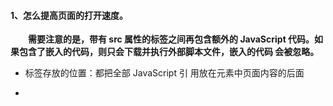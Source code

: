 #### 1、怎么提高页面的打开速度。
   
   &emsp;&emsp;**需要注意的是，带有 src 属性的<script>元素不应该在其<script>和</script>标签之间再包含额外的 JavaScript 代码。如果包含了嵌入的代码，则只会下载并执行外部脚本文件，嵌入的代码 会被忽略。**
  
  - 标签存放的位置：都把全部 JavaScript 引 用放在<body>元素中页面内容的后面
   
  - <script>标签的defer属性：延迟脚本，只适用于外部脚本
  ```
  <!DOCTYPE html>
    <html>
      <head>
        <title>Example HTML Page</title>
        <script type="text/javascript" defer="defer" src="example1.js"></script> 
        <script type="text/javascript" defer="defer" src="example2.js"></script>
      </head>
      <body>
        <!-- 这里放内容 --> 
      </body>
  </html>
  ```
&emsp;&emsp;其中包含的脚本将延迟到浏览器遇到</html>标签后再执行。HTML5 规范要求脚本按照它们出现的先后顺序执行，因此第一个延迟脚本会先于第二个延迟脚本执行，而这两个脚本会先于 DOMContentLoaded 事件(详见第 13 章) 9 执行。在现实当中，延迟脚本并不一定会按照顺序执行，也不一定会在 DOMContentLoaded 事件触发前执行，因此最好只包含一个延迟脚本。
  
  - <script>元素定义了 async 属性：异步脚本，只适用于外部脚本文件，标记为 async 的脚本并不保证按照指定它们的先后顺序执行。
   
<br>   
   
#### 2、数据类型。

  - 基本数据类型：Undefined、Null、Boolean、Number、String
  - 复杂数据类型：Object，本质上是由一组无序的名值对组成的
  
  type操作符：
  - "undefined"——如果这个值未定义
  - "boolean"——如果这个值是布尔值
  - "string"——如果这个值是字符串
  - "number"——如果这个值是数值
  - "object"——如果这个值是对象或 null
  - "function"——如果这个值是函数
  
  Object:
  - constructor：保存着用于创建当前对象的函数。
  - hasOwnProperty(propertyName)：用于检查给定的属性在当前对象实例中（而不是在实例的原型中）是否存在。其中，作为参数的属性名(propertyName)必须以字符串形式指定(例 如:o.hasOwnProperty("name"))。
  - isPrototypeOf(object)：用于检查传入的对象是否是传入对象的原型。
  - propertyIsEnumerable(propertyName)：用于检查给定的属性是否能够使用for-in语句来枚举。与 hasOwnProperty()方法一样，作为参数的属性名必须以字符串形式指定。
  - toLocaleString()：返回对象的字符串表示，该字符串与执行环境的地区对应。
  - toString()：返回对象的字符串表示。
  - valueOf()：返回对象的字符串、数值或布尔值表示。通常与 toString()方法的返回值相同。
  
  相等和全等的区别：全等在比较之前不转换操作数，相等会在比较值钱转换成数值。
<br>

#### 3、执行环境及作用域链的理解。

   - 执行环境：每个函数都有自己的执行环境。当执行流进入一个函数时，函数的环境就会被推入一个环境栈中。 而在函数执行之后，栈将其环境弹出，把控制权返回给之前的执行环境。
   
   &emsp;&emsp;在 Web 浏览器中，全局执行环境被认为是 window 对象。全局执行环境直到应用程序退 出——例如关闭网页或浏览器——时才会被销毁。
   
   - 作用域链：当代码在一个环境中执行时，会创建变量对象的一个作用域链。它保证了执行环境对所有变量和函数的有序访问。
   
   &emsp;&emsp;作用域链的前端，始终都是当前执行的代码所 在环境的变量对象。如果这个环境是函数，则将其**活动对象(activation object)** 作为变量对象。活动对象在最开始时只包含一个变量，即 arguments 对象(这个对象在全局环境中是不存在的)。
<br>

#### 4、引用数据类型

   - Array:数组的每一项都可以保存任何类型的数据。
      - 当作栈使用：push()、pop()
      - 当作队列使用：shift()、push()、unshift()【与shift方法相反，同时使用unshifit和pop可以从末端移除项】
      - 排序方法：reverse、sort
      - 操作方法：
         - concat：根据当前数组生成新的数组，`var colors2 = colors.concat("yellow", ["black", "brown"]);`
         - slice：截取数组`var colors3 = colors.slice(1,4);`
         - splice(起始位置，要删除的向，...)：如splice(2,1,"red","green");会删除当前数组位置 2 的项，然后再从位置 2 开始插入字符串 "red"和"green"。
      - 位置方法：
         - indexOf()
         - lastIndexOf()：从数组的末尾开始向前查找
      - 迭代方法：
         - every()：如果该函数对每一项都返回 true，则返回 true
         - filter()：返回该函数会返回 true 的项组成的数组
         - forEach()：
         - map()：
         - some()：如果该函数对任一项返回 true，则返回 true
      - 归并方法：
         - reduce()：从数组的第一项开始，逐个遍历到最后
         - reduceRight()：从数组的最后一项开始，向前遍历到第一项
         ```
         var values = [1,2,3,4,5];
         //prev:前一个值 cur:当前值 index:索引 array:数组对象
         var sum = values.reduce(function(prev, cur, index, array){
             return prev + cur;
         });
         alert(sum); //15
         ```
<br>

#### 5、字面量
   
&emsp;&emsp;在编程语言中，字面量是一种表示值的记法。
   
   - 字符串字面量：是指双引号引住的一系列字符，双引号中可以没有字符，可以只有一个字符，也可以有很多个字符，`var test="hello world!"; "hello world!"就是字符串字面量，test是变量名`
   - 数组字面量：`var team=["tom","john","smith","kobe"]; ["tom","john","smith","kobe"]是数组字面量`
   - 对象字面量：`var person={name:"tom",age:"26",sex:"male"}; {name:"tom",age:"26",sex:"male"}为对象字面量`
   - 函数字面量：
   ```
   var person={
      name:"tom",
      age:"23",
      tell:function(){alert(name);}
   }
   ```
&emsp;&emsp;其中tell的值function{alert(name);}被认为是函数字面量，在调用时，函数不会执行，而是被当做数据来传递。

&emsp;&emsp;当然如果想把函数字面量当作函数来运行，可以使用eval(String)函数，让String里面的JavaScript执行运算：

&emsp;&emsp; 看到上面的示例，也许你会想到JSON（JavaScript Object Notation），对的，两者的确是有联系的。
JSON（JavaScript对象记法），它是一种用于描述文件和数组的记法，JSON由JavaScript字面量的一个子集组成。JSON可以用于交换数据，通常用它来替代xml。

#### 1、let和var的区别。

  - 先声明，后使用：let必须先声明再使用，否则会报错。
  - let禁止重复声明，var后声明的变量值将会覆盖先声明的值。
  - 作用域：let的作用域为代码块内，而var的作用域为函数体。
  ```
  function() {
    var varTest = 'test var OK.';
    let letTest = 'test let OK.';

    {
      var varTest = 'varTest changed.';
      let letTest = 'letTest changed.';
    } 

    console.log(varTest); //输出"varTest changed."，内部"{}"中声明的varTest变量覆盖外部的letTest声明
    console.log(letTest); //输出"test let OK."，内部"{}"中声明的letTest和外部的letTest不是同一个变量
  }
  ```

#### 2、对象创建的几种方式。

  - ①字面量方式：使用Object构造函数和字面量会产生大量的重复代码。
  ```
  let person = {
    name:"xiaoming",
    sayName:function(){
      console.log(this.name);
    }
    features:{
      height:"176cm",
      weight:"60kg",
    }
  }
  ```
  
  - ②工厂模式：没有解决对象的识别问题（即怎么知道一个对象的类型）
  ```
  function createPerson(name,age,job){
    var o = new Object();
    o.name = name;
    o.age = age;
    o.job = job;
    o.sayNamge = function(){
      alert(this.name);
    }
    return o;
  }
  ```

  
  - ③构造器模式：利用函数作用域使用自定义构造函数模式模仿类。构造器模式就是一种变相的工厂模式。
  ```
  function Person(name,age){
    this.name = name;
    this.age = age;
    this.print = function(){
      console.log(this.name + this.age)
    };
  }
  ```
  [new命令的作用，就是执行一个构造函数，并且返回一个对象实例。使用new命令时，它后面的函数调用就不是正常的调用，而是依次执行下面的步骤。](https://juejin.im/entry/584a1c98ac502e006c5d63b8)   
   - a：创建一个空对象，作为将要返回的对象实例。
   - b：将空对象的原型指向了构造函数的prototype属性。
   - c：将空对象赋值给构造函数内部的this关键字。
   - d：开始执行构造函数内部的代码。
   
   缺点：每个方法都要在每个实例上重新创建一遍。
  
  - ④ 原型模式
   - 优点：可以让所有对象实例共享它所包含的属性和方法。
   - 缺点：所有的实例在默认情况下豆浆取得相同的属性值。
  
  ```
  function Person(){}
  
  Person.prototype.name = "Nicholas";
  Person.prototype.age = 29;
  Person.prototype.job = "Software Engineer";
  Person.prototype.sayName = function(){
    alert(this.name);
  };
  ```

  - ⑤ 组合使用构造函数模式和原型模式
   
  优点：
  - 构造函数模式用于定义实例属性，而原型模式用于定义方法和共享的属性。
  - 这种组合模式还支持想构造函数传递参数
  
  ```
  function Person(name,age,job){
    this.name = name;
    this.age = age;
    this.job = job;
    this.freinds = ["Shelby","Court"];
  }
  
  Person.prototype = {
    constructor : Person, //强制指向Person
    sayName : function(){
      alert(this.name);
    }
  }
  ```
  
  - ⑥ 动态原型模式
  
  优点：通过在构造函数中初始化原型（仅在必要的情况下），又保证了同事使用构造函数和原型的优点。
  
  ```
  function Person(name,age,job){
    this.name = name;
    this.age = age;
    this.job = job;
    
    if(typeof this.sayName != "function"){
      Person.prototype.sayName = function(){
        alert(this.name);
      };
    }
  }
  ```
  
  - ⑦ 寄生构造函数模式
  
  ```
  fuction Person(name,age,job){
    var o = new Object();
    o.name = name;
    o.age = age;
    o.job = job;
    o.sayName = function(){
      alert(this.name);
    };
    return o;
  }
  ```
  
  - ⑧ 稳妥构造函数模式
  
  ```
  fuction Person(name,age,job){
    var o = new Object();
    o.name = name;
    o.age = age;
    o.job = job;
    o.sayName = function(){
      alert(this.name);
    };
    return p;
  } 
  
  val freind = Person("Nicholas",29,"Software Engineer");
  
  ```

#### [4、理解原型对象和原型链。](https://www.cnblogs.com/wilber2013/p/4924309.html)

  - **所有的对象都有”__proto__“属性，该属性对应对象的原型**    
  
  "[[Prototype]]"作为对象的内部属性，是不能被直接访问的。所以为了方便查看一个对象的原型，Firefox和Chrome中提供了"__proto__"这个非标准（不是所有浏览器都支持）的访问器（ECMA引入了标准对象原型访问器"Object.getPrototype(object)"）。
  
 - **所有的函数对象都有"prototype"属性，该属性的值会被赋值给该函数创建的对象的"__proto__"**    
 
  每一个函数都有一个prototype属性，当一个函数被用作构造函数来创建实例时，该函数的prototype属性值将被作为原型赋值给所有对象实例（也就是设置实例的__proto__属性），也就是说，所有实例的原型引用的是函数的prototype属性。“prototype属性为函数对象特有的，如果不是函数对象，将不会有这个属性。”

  - **所有的原型对象都有一个"constructor"属性，这个属性对应创建所有指向该原型的实例的构造函数。**
  
  - **函数对象和原型对象通过"prototype"和"constructor"属性进行相互关联**
  
  当一个函数被当做构造函数来创建实例时，该函数的prototype属性值被作为原型赋值给所有对象实例（也就是设置实例的__proto__属性）

  
#### 5、原型链的缺点和对象冒充。

  **所有引用类型默认都继承了Object，这个继承也是通过原型链实现的。**
  
  **所有函数的默认原型都是Object的实例，因此默认原型都会包含一个内部指针，指向Object.prototype。**
  
  **原型链的问题：**
  - 属性共享问题：通过原型来实现继承时，原型实际上会变成另一个类型的实例。于是，原先的实例属性也就顺理成章地成了现在的原型属性了。
  - 在创建子类型的实例时，不能向超类型的构造函数中传递参数。即没有办法在不影响所有对象实例的情况下，给超类型的构造函数传递参数。

  **对象冒充：**
  ```
  function SuperType(name){
    this.name = name;
    this.colors = ["red","blue","green"];
  }
  
  function SubType(){
    //继承了SuperType，同时传递了参数
    SuperType.call(this,"Nicholas");
  }
  
  val instance1 = new SubType();
  alert(instance.name);    //"Nicholas";
  instance1.colors.push("black");
  alert(instance1.colors);    //"red,blue,green,black"
  
  var instance2 = new SubType();
  alert(instance2.colors);    //"red,blue,green"
  ```
  **对象冒充无法避免构造函数模式存在的问题，仅仅解决了传参和属性共享问题，但是不能解决函数的复用问题。**
  
  **组合继承：指的是将原型链和借用构造函数的技术组合到一块。思路是使用原型链实现对原型属性和方 法的继承，而通过借用构造函数来实现对实例属性的继承。**
  
  ```
  function SuperType(name){
    this.name = name;
    this.colors = ["red", "blue", "green"];
  }
  
  SuperType.prototype.sayName = function(){
    alert(this.name);
  };
  
  function SubType(name, age){
    //继承属性 SuperType.call(this, name);
    this.age = age;
  }
  ```
  
  
#### [6、call、apply和bing的作用。](https://www.cnblogs.com/coco1s/p/4833199.html)
  
  ```
  function fruits(){}
  
  fruits.prototype = {
    color : "red";
    say : function(){
      console.log("My color is" + this.color);
    }
  }
  
  var apple = new fruits();
  apple.say(); //My color is red
  
  var banana = {
    color : "yellow";
  }
  
  apple.say.call(banana); //My color is yellow
  apple.say.apply(banana); //My color is yellow
  ```
  
  call和apply的作用完全一样，都是改变被调用函数的作用域。不同的是call传递参数的时候是把所有参数依次传递进去，而apply则是将参数封装成数组。
  

 #### [7、this关键字的指向问题。](https://www.ibm.com/developerworks/cn/web/1207_wangqf_jsthis/index.html)

  - 作为对象方法：指向当前对象
  ```
  var point = { 
    x : 0, 
    y : 0, 
    moveTo : function(x, y) { 
      this.x = this.x + x; 
      this.y = this.y + y; 
    } 
  }; 
 
  point.moveTo(1, 1)//this 绑定到当前对象，即 point 对象
  ```
  - 作为函数调用：指向window全局对象
  ```
  function makeNoSense(x) { 
    this.x = x; 
  } 
 
  makeNoSense(5); 
  x;// x 已经成为一个值为 5 的全局变量
  ```
  - 对象函数的内部函数：指向window全局对象
  ```
  var point = { 
    x : 0, 
    y : 0, 
    moveTo : function(x, y) { 
      var that = this;
      // 内部函数
      var moveX = function(x) { 
          that.x = x; //that 指向当前对象
      }; 
      // 内部函数
      var moveY = function(y) { 
          this.y = y; //this 指向window对象
      }; 
 
      moveX(x); 
      moveY(y); 
    } 
  }; 
  point.moveTo(1, 1); 
  point.x; //==>0 
  point.y; //==>0 
  x; //==>1 
  y; //==>1
  ```
  - 作为构造函数调用：指向创建的新对象
  ```
  function Point(x, y){ 
     this.x = x; 
     this.y = y; 
  }
  ```

#### [8、JavaScript的this原理。](http://www.ruanyifeng.com/blog/2018/06/javascript-this.html)

  




